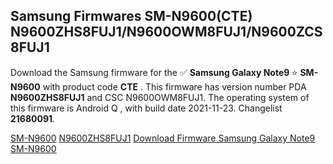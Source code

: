 <h2>Samsung Firmwares SM-N9600(CTE) N9600ZHS8FUJ1/N9600OWM8FUJ1/N9600ZCS8FUJ1</h2>
Download the Samsung firmware for the ✅ <strong>Samsung Galaxy Note9 </strong> ⭐ <strong>SM-N9600</strong> with product code <strong>CTE</strong> . This firmware has version number PDA <strong>N9600ZHS8FUJ1</strong> and CSC N9600OWM8FUJ1. The operating system of this firmware is Android Q , with build date 2021-11-23. Changelist <strong>21680091</strong>.


[SM-N9600](https://samfirm.shop/samsung/model/SM-N9600)
[N9600ZHS8FUJ1](https://samfirm.shop/samsung/pda/N9600ZHS8FUJ1)
[Download Firmware Samsung Galaxy Note9 SM-N9600](https://samfirm.shop/samsung/firmware/477233)
